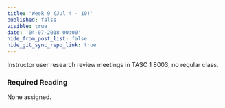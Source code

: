 ```yaml
---
title: 'Week 9 (Jul 4 - 10)'
published: false
visible: true
date: '04-07-2018 00:00'
hide_from_post_list: false
hide_git_sync_repo_link: true
---
```


Instructor user research review meetings in TASC 1 8003, no regular class.  

### Required Reading  
None assigned.
